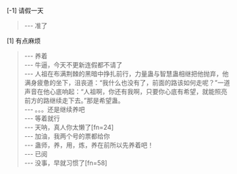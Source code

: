 
[-1] 请假一天
>--- 准了<br>

[1] 有点麻烦
>--- 养着<br>
>--- 牛逼，今天不更新连假都不请了<br>
>--- 人祖在布满荆棘的黑暗中挣扎前行，力量蛊与智慧蛊相继把他抛弃，他满身疲惫的坐下，沮丧道：“我什么也没有了，前面的路该如何走呢？”一道声音在他心底响起：“人祖啊，你还有我啊，只要你心底有希望，就能照亮前方的路继续走下去。”那是希望蛊。<br>
>--- 。。。还是继续养吧<br>
>--- 等着就行<br>
>--- 天呐，真人你太懒了[fn=24]<br>
>--- 加油，我两个号的票都给你<br>
>--- 蛊师，养，用，炼，养在前所以先养着吧！<br>
>--- 已阅<br>
>--- 没事，早就习惯了[fn=58]<br>
